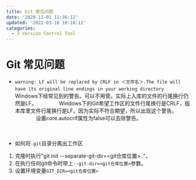 ```yaml
---
title: Git 常见问题
date: '2020-11-01 11:36:12'
updated: '2022-03-16 10:18:12'
categories:
  - 3 Version Control Tool
---
```

# Git 常见问题


- `warning: LF will be replaced by CRLF in ＜文件名＞.The file will have its original line endings in your working directory`
　　Windows下经常见到的警告。可以不用管。实际上入库的文件的行尾换行仍然是LF。
　　　　Windows下的Git希望工作区的文件行尾换行是CRLF，版本库里文件行尾换行是LF。因为实际不符合期望，所以出现这个警告。
　　　　设置core.autocrlf属性为false可以去除警告。


　　
- 如何将`.git`目录分离出工作区
1. 克隆时执行"git init --separate-git-dir=<git仓库位置> ."。
2. 在执行任何git命令时带上`--git-dir=<git仓库位置>`参数。
3. 设置环境变量`GIT_DIR=<git仓库位置>`
